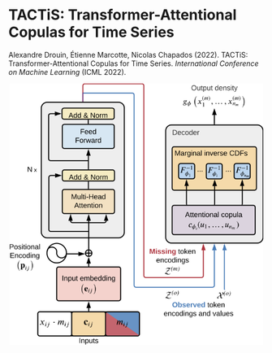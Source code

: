 # TACTiS: Transformer-Attentional Copulas for Time Series

Alexandre Drouin, Étienne Marcotte, Nicolas Chapados (2022). TACTiS: Transformer-Attentional Copulas for Time Series. *International Conference on Machine Learning* (ICML 2022).

<p align="center">
  <img width="500" src="cover.png">
</p>
